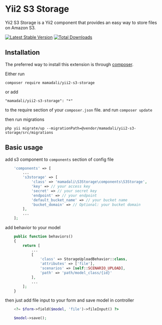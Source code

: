 Yii2 S3 Storage
=====================
Yii2 S3 Storage is a Yii2 component that provides an easy way to store files on Amazon S3.

[![Latest Stable Version](https://img.shields.io/packagist/v/mamadali/yii2-s3-storage.svg)](https://packagist.org/packages/mamadali/yii2-s3-storage)
[![Total Downloads](https://img.shields.io/packagist/dt/mamadali/yii2-s3-storage.svg)](https://packagist.org/packages/mamadali/yii2-s3-storage)


Installation
------------

The preferred way to install this extension is through [composer](http://getcomposer.org/download/).

Either run

```
composer require mamadali/yii2-s3-storage
```

or add

```
"mamadali/yii2-s3-storage": "*"
```

to the require section of your `composer.json` file.
and run `composer update`

then run migrations

```
php yii migrate/up --migrationPath=@vendor/mamadali/yii2-s3-storage/src/migrations
```

## Basic usage

add s3 component to `components` section of config file
```php
    'components' => [
        ...
        's3storage' => [
            'class' => 'mamadali\S3Storage\components\S3Storage',
            'key' => // your access key
            'secret' => // your secret key
            'endpoint' => // your endpoint
            'default_bucket_name' => // your bucket name
            'bucket_domain' => // Optional: your bucket domain
        ],
        ...
    ];
```

add behavior to your model
```php
    public function behaviors()
    {
        return [
            ...
            [
                'class' => StorageUploadBehavior::class,
                'attributes' => ['file'],
                'scenarios' => [self::SCENARIO_UPLOAD],
                'path' => 'path/model_class/{id}'
            ],
            ...
        ];
    }
```
then just add file input to your form and save model in controller
```php
    <?= $form->field($model, 'file')->fileInput() ?>
```
```php
    $model->save();
```